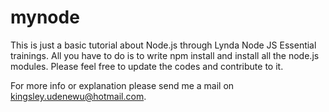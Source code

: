 # mynode
This is just a basic tutorial about Node.js through Lynda Node JS Essential trainings. All you have to do is to write npm install and install all the node.js modules. 
Please feel free to update the codes and contribute to it.

For more info or explanation please send me a mail on kingsley.udenewu@hotmail.com.
